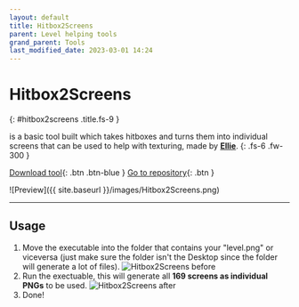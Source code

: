 ```yaml
---
layout: default
title: Hitbox2Screens
parent: Level helping tools
grand_parent: Tools
last_modified_date: 2023-03-01 14:24
---
```


# Hitbox2Screens
{: #hitbox2screens .title.fs-9 }

is a basic tool built which takes hitboxes and turns them into individual screens that can be used to help with texturing, made by [**Ellie**](https://github.com/Elisiah).
{: .fs-6 .fw-300 }
<!-- more -->

[Download tool](https://github.com/Elisiah/Jump-King-Hitbox-to-Screens/releases/latest){: .btn .btn-blue }
[Go to repository](https://github.com/Elisiah/Jump-King-Hitbox-to-Screens){: .btn }

![Preview]({{ site.baseurl }}/images/Hitbox2Screens.png)

---

## Usage

1. Move the executable into the folder that contains your "level.png" or viceversa (just make sure the folder isn't the Desktop since the folder will generate a lot of files).
   ![Hitbox2Screens before]({{site.baseurl}}/images/tools/hitbox2screens_before.png)
2. Run the exectuable, this will generate all **169 screens as individual PNGs** to be used.
   ![Hitbox2Screens after]({{site.baseurl}}/images/tools/hitbox2screens_after.png)
3. Done!